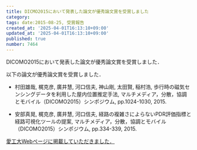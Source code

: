 ```yaml
---
title: DICMO2015において発表した論文が優秀論文賞を受賞しました
category:
tags: date:2015-08-25, 受賞報告
created_at: '2025-04-01T16:13:10+09:00'
updated_at: '2025-04-01T16:13:10+09:00'
published: true
number: 7464
---
```


DICOMO2015において発表した論文が優秀論文賞を受賞しました．

以下の論文が優秀論文賞を受賞しました．

- 村田雄哉, 梶克彦, 廣井慧, 河口信夫, 神山剛, 太田賢, 稲村浩, 歩行時の磁気センシングデータを利用した屋内位置推定手法, マルチメディア，分散，協調とモバイル（DICOMO2015）シンポジウム, pp.1024-1030, 2015.

- 安部真晃, 梶克彦, 廣井慧, 河口信夫, 経路の複雑さによらないPDR評価指標と経路可視化ツールの提案, マルチメディア，分散，協調とモバイル（DICOMO2015）シンポジウム, pp.334-339, 2015.

<span style="color: red;">[愛工大Webページに掲載していただきました．](http://www.ait.ac.jp/news/detail/0001780.html)</span>

